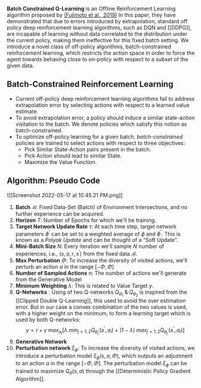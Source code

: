 **Batch Constrained Q-Learning** is an Offline Reinforcement Learning algorithm proposed by [(Fujimoto et al., 2019)](https://arxiv.org/abs/1812.02900) In this paper, they have demonstrated that due to errors introduced by extrapolation, standard off policy deep reinforcement learning algorithms, such as DQN and [[DDPG]], are incapable of learning without data correlated to the distribution under the current policy, making them ineffective for this fixed batch setting. We introduce a novel class of off-policy algorithms, batch-constrained reinforcement learning, which restricts the action space in order to force the agent towards behaving close to on-policy with respect to a subset of the given data.

## Batch-Constrained Reinforcement Learning
- Current off-policy deep reinforcement learning algorithms fail to address extrapolation error by selecting actions with respect to a learned value estimate. 
- To avoid extrapolation error, a policy should induce a similar state-action visitation to the batch. We denote policies which satisfy this notion as batch-constrained. 
- To optimize off-policy learning for a given batch, _batch-constrained_ policies are trained to select actions with respect to three objectives:
	- Pick Similar State-Action pairs present in the batch.
	- Pick Action should lead to similar State.
	- Maximize the Value Function.

## Algorithm: Pseudo Code
![[Screenshot 2022-05-17 at 10.45.21 PM.png]]

1. **Batch** $\mathcal{B}$: Fixed Data-Set (Batch) of Environment Intersections, and no further experience can be acquired.
2. **Horizon** $T$: Number of Epochs for which we'll be training.
3. **Target Network Update Rate** $\tau$: At each time step, target network parameters $\phi^\prime$ can be set to a weighted average of $\phi$ and $\phi^\prime$. This is known as a _Polyak Update_ and can be thought of a “Soft Update”.
4. **Mini-Batch Size** $N$: Every iteration we'll sample $N$ number of experiences, i.e., $(s, a, r, s^\prime)$ from the fixed data $\mathcal{B}$.
5. **Max Perturbation** $\Phi$: To increase the diversity of visited actions, we'll perturb an action $a$ in the range $[−\Phi, \Phi]$
6. **Number of Sampled Actions** $n$: The number of actions we'll generate from the Generative Model
7. **Minimum Weighting** $\lambda$: This is related to Value Target $y$. 
8. **Q-Networks** : Using of two Q-networks $Q_{\theta_1} \; \& \;Q_{\theta_2}$ is inspired from the [[Clipped Double Q-Learning]], this used to avoid the over estimation error. But in our case a convex combination of the two values is used, with a higher weight on the minimum, to form a learning target which is used by both Q-networks: $$y = r + \gamma \;max_{a_i} \left[ \lambda \; min_{j=1,2} Q_{\theta_j^\prime} (s^\prime , a_i) + (1- \lambda) \; max_{j=1,2} Q_{\theta_j^\prime} (s^\prime , a_i) \right] $$
9. **Generative Network** 
10. **Perturbation network** $\xi_{\phi}$: To increase the diversity of visited actions, we introduce a perturbation model $\xi_{\phi}(s, a, \Phi)$, which outputs an adjustment to an action $a$ in the range $[−\Phi, \Phi]$. The perturbation model $\xi_{\phi}$ can be trained to maximize $Q_θ(s, a)$ through the [[Deterministic Policy Gradient Algorithm]].